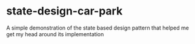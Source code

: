 # state-design-car-park
A simple demonstration of the state based design pattern that helped me get my head around its implementation
